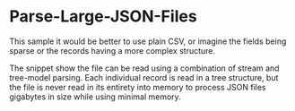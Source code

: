 # Parse-Large-JSON-Files
This sample it would be better to use plain CSV, or imagine the fields being sparse or the records having a more complex structure.

The snippet show the file can be read using a combination of stream and tree-model parsing. Each individual record is read in a tree structure, but the file is never read in its entirety into memory to process JSON files gigabytes in size while using minimal memory.

